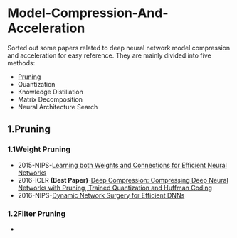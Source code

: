 # Model-Compression-And-Acceleration

Sorted out some papers related to deep neural network model compression and acceleration for easy reference. They are mainly divided into five methods:
- [Pruning](#Pruning)
- Quantization
- Knowledge Distillation
- Matrix Decomposition
- Neural Architecture Search

## 1.Pruning
### 1.1Weight Pruning
- 2015-NIPS-[Learning both Weights and Connections for Efficient Neural Networks](https://arxiv.org/abs/1506.02626)
- 2016-ICLR **(Best Paper)**-[Deep Compression: Compressing Deep Neural Networks with Pruning, Trained Quantization and Huffman Coding](https://arxiv.org/abs/1510.00149)
- 2016-NIPS-[Dynamic Network Surgery for Efficient DNNs](https://arxiv.org/abs/1608.04493)

### 1.2Filter Pruning
-
